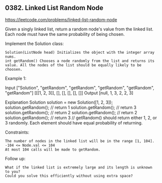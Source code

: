 ## 0382. Linked List Random Node

https://leetcode.com/problems/linked-list-random-node

Given a singly linked list, return a random node's value from the linked list. Each node must have the same probability of being chosen.

Implement the Solution class:

    Solution(ListNode head) Initializes the object with the integer array nums.
    int getRandom() Chooses a node randomly from the list and returns its value. All the nodes of the list should be equally likely to be choosen.

Example 1:

Input
["Solution", "getRandom", "getRandom", "getRandom", "getRandom", "getRandom"]
[[[1, 2, 3]], [], [], [], [], []]
Output
[null, 1, 3, 2, 2, 3]

Explanation
Solution solution = new Solution([1, 2, 3]);
solution.getRandom(); // return 1
solution.getRandom(); // return 3
solution.getRandom(); // return 2
solution.getRandom(); // return 2
solution.getRandom(); // return 3
// getRandom() should return either 1, 2, or 3 randomly. Each element should have equal probability of returning.

Constraints:

    The number of nodes in the linked list will be in the range [1, 104].
    -104 <= Node.val <= 104
    At most 104 calls will be made to getRandom.

Follow up:

    What if the linked list is extremely large and its length is unknown to you?
    Could you solve this efficiently without using extra space?
